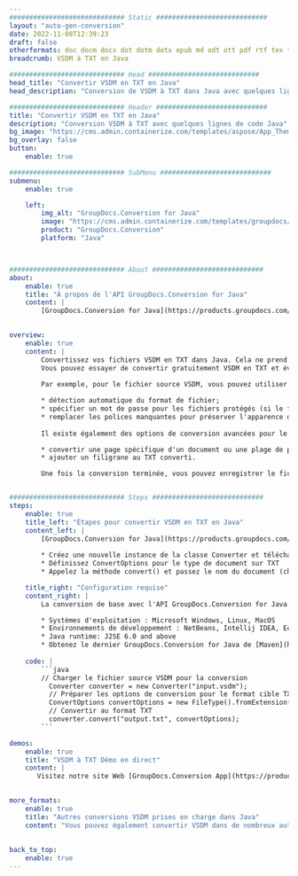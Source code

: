 ```yaml
---
############################# Static ############################
layout: "auto-gen-conversion"
date: 2022-11-08T12:39:23
draft: false
otherformats: doc docm docx dot dotm dotx epub md odt ott pdf rtf tex txt vdx vsdm vsdx vssm vssx vstm vstx vsx vtx xps
breadcrumb: VSDM à TXT en Java

############################# Head ############################
head_title: "Convertir VSDM en TXT en Java"
head_description: "Conversion de VSDM à TXT dans Java avec quelques lignes de code. Convertissez plus de 160 formats de fichiers à l'aide de l'API de conversion de documents GroupDocs pour Java"

############################# Header ############################
title: "Convertir VSDM en TXT en Java"
description: "Conversion VSDM à TXT avec quelques lignes de code Java"
bg_image: "https://cms.admin.containerize.com/templates/aspose/App_Themes/V3/images/bg/header1.png"
bg_overlay: false
button:
    enable: true

############################# SubMenu ############################
submenu:
    enable: true

    left:
        img_alt: "GroupDocs.Conversion for Java"
        image: "https://cms.admin.containerize.com/templates/groupdocs/images/product-logos/90x90-noborder/groupdocs-conversion-java.png"
        product: "GroupDocs.Conversion"
        platform: "Java"



############################# About ############################
about:
    enable: true
    title: "À propos de l'API GroupDocs.Conversion for Java"
    content: |
        [GroupDocs.Conversion for Java](https://products.groupdocs.com/conversion/java/) est une API de conversion de format de fichier avancée pour la conversion entre les formats d'image et de document populaires tels que Microsoft Office, OpenDocument, PDF, HTML, e-mail, CAO. et bien plus encore avec seulement quelques lignes de code. L'API native détecte automatiquement les formats des documents originaux et propose de nombreuses options de personnalisation des documents convertis. Outre la fonction d'extraction d'informations d'un document, il prend également en charge la mise en cache des résultats de conversion sur le disque local par défaut. Cependant, tout type de stockage de cache peut être pris en charge en implémentant les interfaces appropriées - Amazon S3, Dropbox, Google Drive, Windows Azure, Reddis ou tout autre.
    

overview:
    enable: true
    content: |
        Convertissez vos fichiers VSDM en TXT dans Java. Cela ne prend que quelques lignes de code Java sur n'importe quelle plate-forme de votre choix, telle que Windows, Linux, macOS.
        Vous pouvez essayer de convertir gratuitement VSDM en TXT et évaluer la qualité des résultats de conversion. En plus des scripts de conversion de fichiers simples, vous pouvez essayer des options plus sophistiquées pour charger le fichier source VSDM et stocker la sortie TXT. 
        
        Par exemple, pour le fichier source VSDM, vous pouvez utiliser les options de chargement suivantes :

        * détection automatique du format de fichier;
        * spécifier un mot de passe pour les fichiers protégés (si le format de fichier le prend en charge);
        * remplacer les polices manquantes pour préserver l'apparence du document.
        
        Il existe également des options de conversion avancées pour le fichier TXT :

        * convertir une page spécifique d'un document ou une plage de pages;
        * ajouter un filigrane au TXT converti.

        Une fois la conversion terminée, vous pouvez enregistrer le fichier TXT dans votre chemin de fichier local ou dans un stockage tiers tel que FTP, Amazon S3, Google Drive, Dropbox, etc. Veuillez noter - pour convertir VSDM à TXT, vous n'avez pas besoin d'installer de logiciel supplémentaire, tel que MS Office, Open Office, Adobe Acrobat Reader, etc.


############################# Steps ############################
steps:
    enable: true
    title_left: "Étapes pour convertir VSDM en TXT en Java"
    content_left: |
        [GroupDocs.Conversion for Java](https://products.groupdocs.com/conversion/java/) permet aux développeurs de convertir facilement le fichier VSDM en TXT avec quelques lignes de code.
        
        * Créez une nouvelle instance de la classe Converter et téléchargez le fichier VSDM avec le chemin complet
        * Définissez ConvertOptions pour le type de document sur TXT
        * Appelez la méthode convert() et passez le nom du document (chemin complet) et le format (TXT) en tant que paramètre

    title_right: "Configuration requise"
    content_right: |
        La conversion de base avec l'API GroupDocs.Conversion for Java peut être effectuée avec seulement quelques lignes de code. Nos API sont prises en charge sur toutes les principales plates-formes et systèmes d'exploitation. Avant d'exécuter le code ci-dessous, assurez-vous que les prérequis suivants sont installés sur votre système.

        * Systèmes d'exploitation : Microsoft Windows, Linux, MacOS
        * Environnements de développement : NetBeans, Intellij IDEA, Eclipse, etc.
        * Java runtime: J2SE 6.0 and above
        * Obtenez le dernier GroupDocs.Conversion for Java de [Maven](https://repository.groupdocs.com/webapp/#/artifacts/browse/tree/General/repo/com/groupdocs/groupdocs-conversion)
         
    code: |
        ```java    
        // Charger le fichier source VSDM pour la conversion
          Converter converter = new Converter("input.vsdm");
          // Préparer les options de conversion pour le format cible TXT
          ConvertOptions convertOptions = new FileType().fromExtension("txt").getConvertOptions();
          // Convertir au format TXT
          converter.convert("output.txt", convertOptions);
        ```

demos:
    enable: true
    title: "VSDM à TXT Démo en direct"
    content: |
       Visitez notre site Web [GroupDocs.Conversion App](https://products.groupdocs.app/conversion/family) et essayez la conversion VSDM à TXT maintenant. La démo gratuite présente les avantages suivants
          

more_formats:
    enable: true
    title: "Autres conversions VSDM prises en charge dans Java"
    content: "Vous pouvez également convertir VSDM dans de nombreux autres formats de fichiers. Veuillez consulter la liste ci-dessous."
       
       
back_to_top:
    enable: true
---
```

